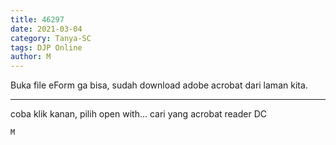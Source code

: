 ```yaml
---
title: 46297
date: 2021-03-04
category: Tanya-SC
tags: DJP Online
author: M
---
```


Buka file eForm ga bisa, sudah download adobe acrobat dari laman kita.

---

coba klik kanan, pilih open with... cari yang acrobat reader DC

`M`
